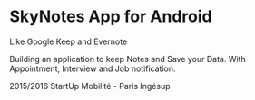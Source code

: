 # SkyNotes App for Android

Like Google Keep and Evernote

Building an application to keep Notes and Save your Data.
With Appointment, Interview and Job notification.

2015/2016 StartUp Mobilité - Paris Ingésup
